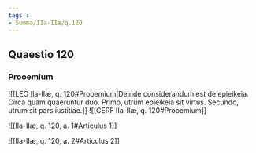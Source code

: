 ```yaml
---
tags : 
- Summa/IIa-IIæ/q.120
---
```


## Quaestio 120

### Prooemium

![[LEO IIa-IIæ, q. 120#Prooemium|Deinde considerandum est de epieikeia. Circa quam quaeruntur duo. Primo, utrum epieikeia sit virtus. Secundo, utrum sit pars iustitiae.]]
![[CERF IIa-IIæ, q. 120#Prooemium]]

![[IIa-IIæ, q. 120, a. 1#Articulus 1]]

![[IIa-IIæ, q. 120, a. 2#Articulus 2]]

